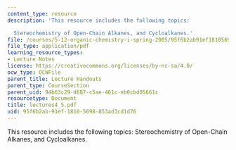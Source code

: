 ```yaml
---
content_type: resource
description: 'This resource includes the following topics:

  Stereochemistry of Open-Chain Alkanes, and Cycloalkanes.'
file: /courses/5-12-organic-chemistry-i-spring-2005/95f6b2ab91ef18105698853ad3cd1d76_lectures4_5.pdf
file_type: application/pdf
learning_resource_types:
- Lecture Notes
license: https://creativecommons.org/licenses/by-nc-sa/4.0/
ocw_type: OCWFile
parent_title: Lecture Handouts
parent_type: CourseSection
parent_uid: 94b63c29-d687-c5ae-461c-eb0cbd05661c
resourcetype: Document
title: lectures4_5.pdf
uid: 95f6b2ab-91ef-1810-5698-853ad3cd1d76
---
```

This resource includes the following topics:
Stereochemistry of Open-Chain Alkanes, and Cycloalkanes.